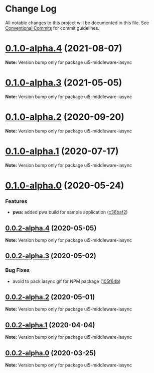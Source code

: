 # Change Log

All notable changes to this project will be documented in this file.
See [Conventional Commits](https://conventionalcommits.org) for commit guidelines.

# [0.1.0-alpha.4](https://github.com/ui5-community/ui5-ecosystem-showcase/compare/ui5-middleware-iasync@0.1.0-alpha.3...ui5-middleware-iasync@0.1.0-alpha.4) (2021-08-07)

**Note:** Version bump only for package ui5-middleware-iasync





# [0.1.0-alpha.3](https://github.com/ui5-community/ui5-ecosystem-showcase/compare/ui5-middleware-iasync@0.1.0-alpha.2...ui5-middleware-iasync@0.1.0-alpha.3) (2021-05-05)

**Note:** Version bump only for package ui5-middleware-iasync





# [0.1.0-alpha.2](https://github.com/petermuessig/ui5-ecosystem-showcase/compare/ui5-middleware-iasync@0.1.0-alpha.1...ui5-middleware-iasync@0.1.0-alpha.2) (2020-09-20)

**Note:** Version bump only for package ui5-middleware-iasync





# [0.1.0-alpha.1](https://github.com/petermuessig/ui5-ecosystem-showcase/compare/ui5-middleware-iasync@0.1.0-alpha.0...ui5-middleware-iasync@0.1.0-alpha.1) (2020-07-17)

**Note:** Version bump only for package ui5-middleware-iasync





# [0.1.0-alpha.0](https://github.com/petermuessig/ui5-ecosystem-showcase/compare/ui5-middleware-iasync@0.0.2-alpha.4...ui5-middleware-iasync@0.1.0-alpha.0) (2020-05-24)


### Features

* **pwa:** added pwa build for sample application ([c36baf2](https://github.com/petermuessig/ui5-ecosystem-showcase/commit/c36baf24ed93e4e3634374c7ddcd426b8818876f))





## [0.0.2-alpha.4](https://github.com/petermuessig/ui5-ecosystem-showcase/compare/ui5-middleware-iasync@0.0.2-alpha.3...ui5-middleware-iasync@0.0.2-alpha.4) (2020-05-05)

**Note:** Version bump only for package ui5-middleware-iasync





## [0.0.2-alpha.3](https://github.com/petermuessig/ui5-ecosystem-showcase/compare/ui5-middleware-iasync@0.0.2-alpha.2...ui5-middleware-iasync@0.0.2-alpha.3) (2020-05-02)


### Bug Fixes

* avoid to pack iasync gif for NPM package ([105f64b](https://github.com/petermuessig/ui5-ecosystem-showcase/commit/105f64b598bdc560ddb324972b859a2391ee6570))





## [0.0.2-alpha.2](https://github.com/petermuessig/ui5-ecosystem-showcase/compare/ui5-middleware-iasync@0.0.2-alpha.1...ui5-middleware-iasync@0.0.2-alpha.2) (2020-05-01)

**Note:** Version bump only for package ui5-middleware-iasync





## [0.0.2-alpha.1](https://github.com/petermuessig/ui5-ecosystem-showcase/compare/ui5-middleware-iasync@0.0.2-alpha.0...ui5-middleware-iasync@0.0.2-alpha.1) (2020-04-04)

**Note:** Version bump only for package ui5-middleware-iasync





## [0.0.2-alpha.0](https://github.com/petermuessig/ui5-ecosystem-showcase/compare/ui5-middleware-iasync@0.0.2-alpha...ui5-middleware-iasync@0.0.2-alpha.0) (2020-03-25)

**Note:** Version bump only for package ui5-middleware-iasync
